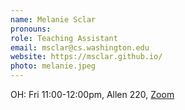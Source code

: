 ```yaml
---
name: Melanie Sclar
pronouns: 
role: Teaching Assistant
email: msclar@cs.washington.edu
website: https://msclar.github.io/
photo: melanie.jpeg
---
```


OH: Fri 11:00-12:00pm, Allen 220, [Zoom](https://washington.zoom.us/j/99281990261)

